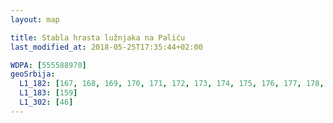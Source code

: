 ```yaml
---
layout: map

title: Stabla hrasta lužnjaka na Paliću
last_modified_at: 2018-05-25T17:35:44+02:00

WDPA: [555588970]
geoSrbija:
  L1_182: [167, 168, 169, 170, 171, 172, 173, 174, 175, 176, 177, 178, 179, 180, 181, 182, 183, 184, 185, 186, 187, 188, 189, 190, 191, 192, 193, 194, 195, 196, 197]
  L1_183: [159]
  L1_302: [46]
---
```

